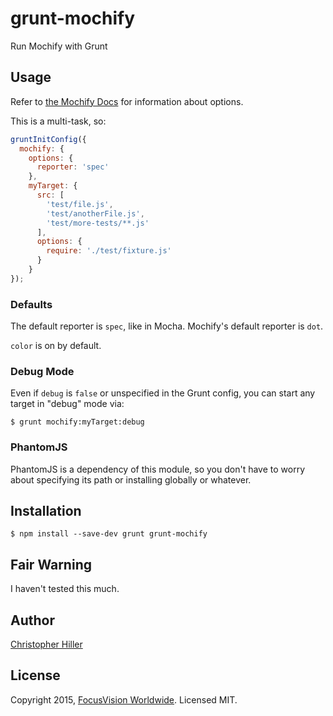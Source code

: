 # grunt-mochify

Run Mochify with Grunt

## Usage

Refer to [the Mochify Docs](https://github.com/mantoni/mochify.js/blob/master/README.md) for information about options.

This is a multi-task, so:

```js
gruntInitConfig({
  mochify: {
    options: {
      reporter: 'spec'
    },
    myTarget: {
      src: [
        'test/file.js', 
        'test/anotherFile.js', 
        'test/more-tests/**.js'
      ],
      options: {
        require: './test/fixture.js'
      }
    }
});
```

### Defaults

The default reporter is `spec`, like in Mocha.  Mochify's default reporter is `dot`.

`color` is on by default.

### Debug Mode

Even if `debug` is `false` or unspecified in the Grunt config, you can start any target in "debug" mode via:

```shell
$ grunt mochify:myTarget:debug
```

### PhantomJS

PhantomJS is a dependency of this module, so you don't have to worry about specifying its path or installing globally or whatever.

## Installation

```shell
$ npm install --save-dev grunt grunt-mochify
```

## Fair Warning

I haven't tested this much.

## Author

[Christopher Hiller](https://github.com/boneskull)

## License

Copyright 2015, [FocusVision Worldwide](http://www.focusvision.com).  Licensed MIT.

